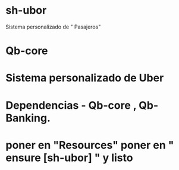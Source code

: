 # sh-ubor
Sistema personalizado de " Pasajeros" 
# Qb-core 
# Sistema personalizado de Uber 
# Dependencias - Qb-core , Qb-Banking. 
# poner en "Resources"  poner en " ensure [sh-ubor] " y listo 

